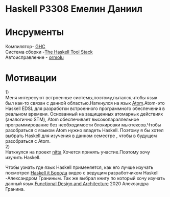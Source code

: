 # Haskell P3308 Емелин Даниил
# Инсрументы<br>
Компилятор- [GHC](https://www.haskell.org/ghc/)<br>
Система сборки -[The Haskell Tool Stack](https://docs.haskellstack.org/en/latest/)<br>
Автоисправление - [ormolu](https://github.com/tweag/ormolu?ysclid=m16plk82mg519570801)<br>
# Мотивации<br>
1)<br>
Меня интересуют встроенные системы,поэтому,пытался,чтобы язык был как-то связан с данной областью.Наткнулся на язык [Atom](https://hackage.haskell.org/package/atom ).Atom-это Haskell EDSL для разработки встроенного программного обеспечения в реальном времени. Основанный на защищенных атомарных действиях (аналогично STM), Atom обеспечивает высокопараллельное программирование без необходимости блокировки мьютексов.Чтобы разобраться с языком Atom нужно владеть Haskell. Поэтому я бы хотел выбрать Haskell для изучения в данном семестре , чтобы в будущем разобраться с Atom.
<br>2)<br> 
Наткнулся на проект [nitta](https://ryukzak.github.io/projects/nitta/)
Хочется принять участие.Поэтому хочу изучить Haskell. 

<br3>Чтобы узнать где язык Haskell применяется, как его лучше изучать
посмотрел  [Haskell it Борода](https://www.youtube.com/watch?v=fhMVCRWpNVc) видео с ведущим разработчиком Haskell -Александром Граниным. Так же выбрал книгу по который хочу изучать данный язык.[Functional Design and Architecture](https://vk.com/doc260340_514724634?hash=IIpm75Kkw9D42krKsXD7Wn8pmofnvwcnVgN8gnbzZCP) 2020 Александра Гранина.
